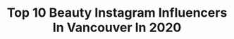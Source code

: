 ---
title: Top 10 Beauty Instagram Influencers In Vancouver In 2020
description: Identify the most popular Instagram accounts on inBeat.
platform: Instagram
profiles:
  - username: "emmaleger"
    fullname: >-
      Emma Rose
    location: "Canada"
    followers: 325301
    engagement: 1171
    commentsToLikes: 0.006877
    avatar: "https://scontent-ams4-1.cdninstagram.com/v/t51.2885-19/s320x320/82608956_2484356908546027_6467838328182931456_n.jpg?_nc_ht=scontent-ams4-1.cdninstagram.com&_nc_ohc=kJKb8AUywLAAX_TaUBg&oh=2110fc44bc8f5e8d9a12dc718cce10bf&oe=5EBAFDAA"
    verified: false
    hashtags: "#myparachutehome, #adorable, #coupleschallege, #louisvuitton"
  - username: "theopenjournal"
    fullname: >-
      T A S H A
    location: "Canada"
    followers: 20510
    engagement: 414
    commentsToLikes: 0.066957
    avatar: "https://scontent-amt2-1.cdninstagram.com/v/t51.2885-19/s320x320/64659450_919702135088341_642183364069031936_n.jpg?_nc_ht=scontent-amt2-1.cdninstagram.com&_nc_ohc=8VzTQr74aUgAX8N-sPG&oh=f2fd86377653c498658adce9155968f5&oe=5EB9B084"
    verified: false
    hashtags: "#lifebeforequarantine, #quarantinelife, #linkinbio, #roseandrobin"
  - username: "missychrissssy"
    fullname: >-
      🧿 Chrissy Ellis-Sandhu
    location: "Canada"
    followers: 6242
    engagement: 1125
    commentsToLikes: 0.113908
    avatar: "https://scontent-lhr8-1.cdninstagram.com/v/t51.2885-19/s320x320/47691940_364026814398614_6209134245873451008_n.jpg?_nc_ht=scontent-lhr8-1.cdninstagram.com&_nc_ohc=HhE1q-I1AKQAX8IGgeA&oh=3a8447c83be5e9e762d696f6b3b5b995&oe=5EBAB6D9"
    verified: false
    hashtags: "#ionathome, #swipeleft, #noshame, #northvan"
  - username: "joaohguedes"
    fullname: >-
      João Guedes
    location: "Canada"
    followers: 61886
    engagement: 398
    commentsToLikes: 0.017577
    avatar: "https://scontent-ams4-1.cdninstagram.com/v/t51.2885-19/s320x320/90226741_210759983473919_1192718104635899904_n.jpg?_nc_ht=scontent-ams4-1.cdninstagram.com&_nc_ohc=gHSt6p1G-p4AX9ONpU_&oh=547abce8d76dcdd4aa701463d9ae27e3&oe=5EB88DF0"
    verified: false
    hashtags: "#spring, #vancouver, #beauty, #canada"
  - username: "lanateam.hair"
    fullname: >-
      Team work👯👯👯
    location: "Canada"
    followers: 28949
    engagement: 293
    commentsToLikes: 0.005934
    avatar: "https://scontent-amt2-1.cdninstagram.com/v/t51.2885-19/s320x320/40390052_325994724820755_7306385277742743552_n.jpg?_nc_ht=scontent-amt2-1.cdninstagram.com&_nc_ohc=m3pSDvIqKiQAX8BgkpO&oh=f554e0e64288edb3427ec25e45bcb48c&oe=5EB34389"
    verified: false
    hashtags: "#hairgoals, #violetblonde, #vancouver, #vancouverisland"
  - username: "cherieleexo"
    fullname: >-
      Chérie | Vancouver | NYC | LA
    location: "Canada"
    followers: 15155
    engagement: 855
    commentsToLikes: 0.107675
    avatar: "https://scontent-ams4-1.cdninstagram.com/v/t51.2885-19/s320x320/70308998_2361950624057739_8161715902933368832_n.jpg?_nc_ht=scontent-ams4-1.cdninstagram.com&_nc_ohc=kS7DuqlgQcsAX_VSdcj&oh=ba4102392e2315c25f5bdffb2780cb42&oe=5EBAA036"
    verified: false
    hashtags: "#bloggerstyle, #fashionig, #vancouvermodels, #exploretocreate"
  - username: "babsglam"
    fullname: >-
      B A B S💝
    location: "Canada"
    followers: 151105
    engagement: 153
    commentsToLikes: 0.026464
    avatar: "https://scontent-lhr8-1.cdninstagram.com/v/t51.2885-19/s320x320/82591489_1041970616165923_524320459215339520_n.jpg?_nc_ht=scontent-lhr8-1.cdninstagram.com&_nc_ohc=bVA75GPUjmIAX_ulu_H&oh=931caa84a8c6b4946494d9135cac5c18&oe=5EBCACC6"
    verified: false
    hashtags: "#goodfood, #beautytime, #vancouver, #dewymakeup"
  - username: "maneetkhera_"
    fullname: >-
      Maneet Khera
    location: "Canada"
    followers: 3590
    engagement: 1443
    commentsToLikes: 0.056364
    avatar: "https://scontent-ams4-1.cdninstagram.com/v/t51.2885-19/s320x320/91052077_831181077293348_3225188030302126080_n.jpg?_nc_ht=scontent-ams4-1.cdninstagram.com&_nc_ohc=tMw8BqJuepEAX9gsraR&oh=f365f69e3652cd846c27947a646387fe&oe=5EBCD84E"
    verified: false
    hashtags: "#streetphotography, #nerdyglasses, #photography, #bootcut"
  - username: "trinaduhra"
    fullname: >-
      TRINA DUHRA
    location: "Canada"
    followers: 14341
    engagement: 690
    commentsToLikes: 0.052078
    avatar: "https://scontent-lhr8-1.cdninstagram.com/v/t51.2885-19/s320x320/62494223_857261731333186_6059091440288399360_n.jpg?_nc_ht=scontent-lhr8-1.cdninstagram.com&_nc_ohc=qAsLGu-WfrsAX9M9oDN&oh=5e545eb9621b64a0843eca32a0d59724&oe=5EBB99B4"
    verified: false
    hashtags: "#aveenoca, #portland, #arganeveryday, #quarantinemakeup"
  - username: "winnspiration"
    fullname: >-
      Winnie 〰️
    location: "Canada"
    followers: 41026
    engagement: 165
    commentsToLikes: 0.029696
    avatar: "https://scontent-lhr8-1.cdninstagram.com/v/t51.2885-19/s320x320/44444531_2179980548713313_7054678521792167936_n.jpg?_nc_ht=scontent-lhr8-1.cdninstagram.com&_nc_ohc=c6rsT7GH_pkAX9OyoLB&oh=06dad6d9b3b65a5b8cf2eba328198ac6&oe=5EBC27F5"
    verified: false
    hashtags: "#ad, #sweatandtonicchallenge, #strongersweden, #sweatandtonicchallenge"
---